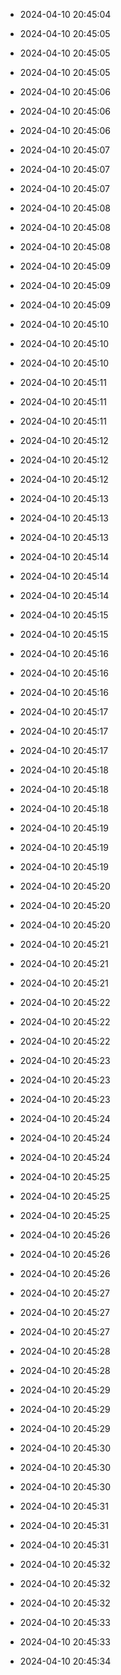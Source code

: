
- 2024-04-10 20:45:04

- 2024-04-10 20:45:05

- 2024-04-10 20:45:05

- 2024-04-10 20:45:05

- 2024-04-10 20:45:06

- 2024-04-10 20:45:06

- 2024-04-10 20:45:06

- 2024-04-10 20:45:07

- 2024-04-10 20:45:07

- 2024-04-10 20:45:07

- 2024-04-10 20:45:08

- 2024-04-10 20:45:08

- 2024-04-10 20:45:08

- 2024-04-10 20:45:09

- 2024-04-10 20:45:09

- 2024-04-10 20:45:09

- 2024-04-10 20:45:10

- 2024-04-10 20:45:10

- 2024-04-10 20:45:10

- 2024-04-10 20:45:11

- 2024-04-10 20:45:11

- 2024-04-10 20:45:11

- 2024-04-10 20:45:12

- 2024-04-10 20:45:12

- 2024-04-10 20:45:12

- 2024-04-10 20:45:13

- 2024-04-10 20:45:13

- 2024-04-10 20:45:13

- 2024-04-10 20:45:14

- 2024-04-10 20:45:14

- 2024-04-10 20:45:14

- 2024-04-10 20:45:15

- 2024-04-10 20:45:15

- 2024-04-10 20:45:16

- 2024-04-10 20:45:16

- 2024-04-10 20:45:16

- 2024-04-10 20:45:17

- 2024-04-10 20:45:17

- 2024-04-10 20:45:17

- 2024-04-10 20:45:18

- 2024-04-10 20:45:18

- 2024-04-10 20:45:18

- 2024-04-10 20:45:19

- 2024-04-10 20:45:19

- 2024-04-10 20:45:19

- 2024-04-10 20:45:20

- 2024-04-10 20:45:20

- 2024-04-10 20:45:20

- 2024-04-10 20:45:21

- 2024-04-10 20:45:21

- 2024-04-10 20:45:21

- 2024-04-10 20:45:22

- 2024-04-10 20:45:22

- 2024-04-10 20:45:22

- 2024-04-10 20:45:23

- 2024-04-10 20:45:23

- 2024-04-10 20:45:23

- 2024-04-10 20:45:24

- 2024-04-10 20:45:24

- 2024-04-10 20:45:24

- 2024-04-10 20:45:25

- 2024-04-10 20:45:25

- 2024-04-10 20:45:25

- 2024-04-10 20:45:26

- 2024-04-10 20:45:26

- 2024-04-10 20:45:26

- 2024-04-10 20:45:27

- 2024-04-10 20:45:27

- 2024-04-10 20:45:27

- 2024-04-10 20:45:28

- 2024-04-10 20:45:28

- 2024-04-10 20:45:29

- 2024-04-10 20:45:29

- 2024-04-10 20:45:29

- 2024-04-10 20:45:30

- 2024-04-10 20:45:30

- 2024-04-10 20:45:30

- 2024-04-10 20:45:31

- 2024-04-10 20:45:31

- 2024-04-10 20:45:31

- 2024-04-10 20:45:32

- 2024-04-10 20:45:32

- 2024-04-10 20:45:32

- 2024-04-10 20:45:33

- 2024-04-10 20:45:33

- 2024-04-10 20:45:34

